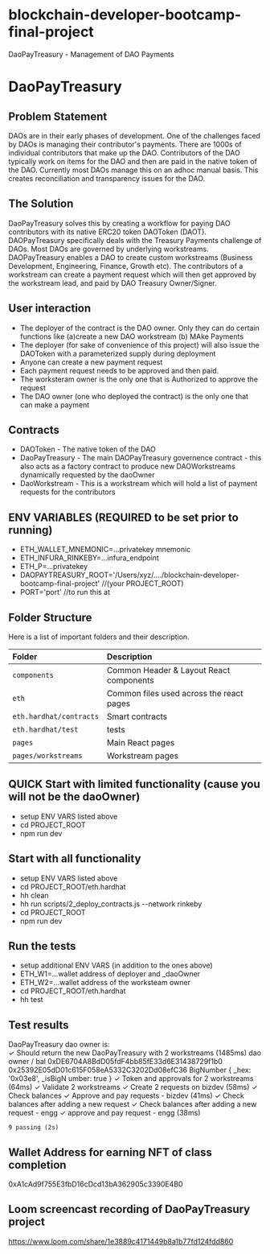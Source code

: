 # blockchain-developer-bootcamp-final-project
DaoPayTreasury - Management of DAO Payments

# DaoPayTreasury
## Problem Statement
DAOs are in their early phases of development. One of the challenges faced by DAOs is managing their contributor's payments. There are 1000s of individual contributors that make up the DAO. Contributors of the DAO typically work on items for the DAO and then are paid in the native token of the DAO. Currently most DAOs manage this on an adhoc manual basis. This creates reconciliation and transparency issues for the DAO.

## The Solution
DaoPayTreasury solves this by creating a workflow for paying DAO contributors with its native ERC20 token DAOToken (DAOT).
DAOPayTreasury specifically deals with the Treasury Payments challenge of DAOs. Most DAOs are governed by underlying workstreams. DAOPayTreasury enables a DAO to create custom workstreams (Business Development, Engineering, Finance, Growth etc). The contributors of a workstream can create a payment request which will then get approved by the workstream lead, and paid by DAO Treasury Owner/Signer.


## User interaction
- The deployer of the contract is the DAO owner. Only they can do certain functions like (a)create a new DAO workstream (b) MAke Payments
- The deployer (for sake of convenience of this project) will also issue the DAOToken with a parameterized supply during deployment
- Anyone can create a new payment request
- Each payment request needs to be approved and then paid.
- The worksteram owner is the only one that is Authorized to approve the request
- The DAO owner (one who deployed the contract) is the only one that can make a payment

## Contracts
- DAOToken - The native token of the DAO
- DaoPayTreasury - The main DAOPayTreasury governence contract - this also acts as a factory contract to produce new DAOWorkstreams dynamically requested by the daoOwner
- DaoWorkstream - This is a workstream which will hold a list of payment requests for the contributors


## ENV VARIABLES (REQUIRED to be set prior to running)
- ETH_WALLET_MNEMONIC=...privatekey mnemonic
- ETH_INFURA_RINKEBY=...infura_endpoint
- ETH_P=...privatekey
- DAOPAYTREASURY_ROOT='/Users/xyz/..../blockchain-developer-bootcamp-final-project' //(your PROJECT_ROOT)
- PORT='port' //to run this at

## Folder Structure
Here is a list of important folders and their description.

| Folder                       | Description                                            |
|:-----------------------------|:-------------------------------------------------------|
| `components`                 | Common Header & Layout React components                |
| `eth`                        | Common files used across the react pages               |
| `eth.hardhat/contracts`      | Smart contracts                                        |
| `eth.hardhat/test`           | tests                                                  |
| `pages`                      | Main React pages                                       |
| `pages/workstreams`          | Workstream pages                                       |

## QUICK Start with limited functionality (cause you will not be the daoOwner)
- setup ENV VARS listed above
- cd PROJECT_ROOT
- npm run dev

## Start with all functionality
- setup ENV VARS listed above
- cd PROJECT_ROOT/eth.hardhat
- hh clean
- hh run scripts/2_deploy_contracts.js --network rinkeby
- cd PROJECT_ROOT
- npm run dev

## Run the tests
- setup additional ENV VARS (in addition to the ones above)
- ETH_W1=...wallet address of deployer and _daoOwner
- ETH_W2=...wallet address of the worksteam owner
- cd PROJECT_ROOT/eth.hardhat
- hh test

## Test results
DaoPayTreasury
dao owner is:  
    ✓ Should return the new DaoPayTreasury with 2 workstreams (1485ms)
dao owner / bal  0xDE6704A8BdD05fdF4bb85fE33d6E31438729f1b0 0x25392E05dD01c615F058eA5332C3202Dd08efC36 BigNumber { _hex: '0x03e8', _isBigN
umber: true }
    ✓ Token and approvals for 2 workstreams (64ms)
    ✓ Validate 2 workstreams
    ✓ Create 2 requests on bizdev (58ms)
    ✓ Check balances
    ✓ Approve and pay requests - bizdev (41ms)
    ✓ Check balances after adding a new request
    ✓ Check balances after adding a new request - engg
    ✓ approve and pay request - engg (38ms)

    9 passing (2s)

## Wallet Address for earning NFT of class completion
0xA1cAd9f755E3fbD16cDcd13bA362905c3390E4B0

## Loom screencast recording of DaoPayTreasury project
https://www.loom.com/share/1e3889c4171449b8a1b77fd124fdd860
